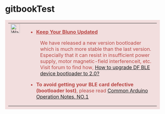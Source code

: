 # gitbookTest

<table style="background-color:#F2DEDE; color:#B84442; padding:10px;">

<tbody><tr style="vertical-align:top;">
<td><div class="center"><div class="floatnone"><a href="/wiki/index.php?title=File:Warning_yellow.png" class="image"><img alt="Warning yellow.png" src="/wiki/images/6/61/Warning_yellow.png" width="30" height="30"></a></div></div>
</td>
<td style="float:left; margin-left: 10px;">
<ul>
<li><u><b>Keep Your Bluno Updated</b></u>  
</li>
</ul>
<dl>
<dd>We have released a new version bootloader which is much more stable than the last version. Especially that it can resist in insufficient power supply, motor magnetic-field interferenceit, etc. Visit forum to find how, <a rel="nofollow" class="external text" href="http://www.dfrobot.com/forum/viewtopic.php?f=18&amp;t=1733">How to upgrade DF BLE device bootloader to 2.0?</a> 
</dd>
</dl>
<ul>
<li> <b>To avoid getting your BLE card defective (bootloader lost)</b>, please read <a rel="nofollow" class="external text" href="http://www.dfrobot.com/forum/viewtopic.php?f=8&amp;t=1869&amp;p=8624#p8624">Common Arduino Operation Notes, NO.1</a>
</li>
</ul>
</td></tr></tbody></table>
